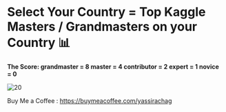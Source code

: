 # Select Your Country = Top Kaggle Masters / Grandmasters on your Country 📊

**The Score: grandmaster = 8 master = 4 contributor = 2 expert = 1 novice = 0**

![20](https://github.com/user-attachments/assets/090e9276-657f-4236-841e-4d0d2953b0b8)

Buy Me a Coffee : https://buymeacoffee.com/yassirachag
